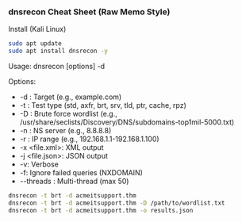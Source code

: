 ### dnsrecon Cheat Sheet (Raw Memo Style)

Install (Kali Linux)

```bash
sudo apt update
sudo apt install dnsrecon -y
```

Usage: dnsrecon [options] -d <domain>

Options:

- -d <domain>: Target (e.g., example.com)
- -t <type>: Test type (std, axfr, brt, srv, tld, ptr, cache, rpz)
- -D <dict>: Brute force wordlist (e.g., /usr/share/seclists/Discovery/DNS/subdomains-top1mil-5000.txt)
- -n <nameserver>: NS server (e.g., 8.8.8.8)
- -r <from-to>: IP range (e.g., 192.168.1.1-192.168.1.100)
- -x <file.xml>: XML output
- -j <file.json>: JSON output
- -v: Verbose
- -f: Ignore failed queries (NXDOMAIN)
- --threads <N>: Multi-thread (max 50)

```bash
dnsrecon -t brt -d acmeitsupport.thm
dnsrecon -t brt -d acmeitsupport.thm -D /path/to/wordlist.txt
dnsrecon -t brt -d acmeitsupport.thm -o results.json
```
